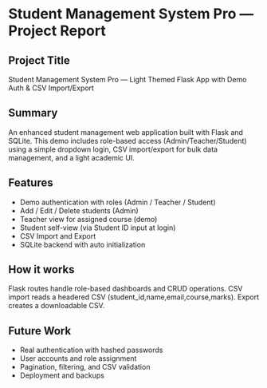 # Student Management System Pro — Project Report

## Project Title
Student Management System Pro — Light Themed Flask App with Demo Auth & CSV Import/Export

## Summary
An enhanced student management web application built with Flask and SQLite. This demo includes role-based access (Admin/Teacher/Student) using a simple dropdown login, CSV import/export for bulk data management, and a light academic UI.

## Features
- Demo authentication with roles (Admin / Teacher / Student)
- Add / Edit / Delete students (Admin)
- Teacher view for assigned course (demo)
- Student self-view (via Student ID input at login)
- CSV Import and Export
- SQLite backend with auto initialization

## How it works
Flask routes handle role-based dashboards and CRUD operations. CSV import reads a headered CSV (student_id,name,email,course,marks). Export creates a downloadable CSV.

## Future Work
- Real authentication with hashed passwords
- User accounts and role assignment
- Pagination, filtering, and CSV validation
- Deployment and backups
